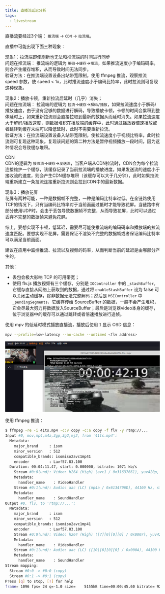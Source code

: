 ```yaml
---
title: 直播流延迟分析
tags:
  - livestream
---
```


直播流要经过3个端： `推流端` -> `CDN` -> `拉流端`。

直播中可能出现下面三种现象：

现象1：拉流端即使刷新也无法和推流端的时间进行同步  
问题在推流端： 推流端的逻辑为 `编码`->`缓存`->`推流`，如果推流速度小于编码码率，则会产生缓存堆积，从而导致时间无法同步。  
验证方法：在推流端设置设备出站带宽限制，使用 ffmpeg 推流，观察推流 speed 参数，使 speed < 1x，此时推流速度小于编码比特率，此时拉流则可复现这种现象。

现象2：播放卡顿，重新拉流后延时（几乎）消失；  
问题在拉流端： 拉流端的逻辑为 `拉流`->`缓存`->`解码/播放`，如果拉流速度小于解码/播放速度，由于没有足够的数据进行解码，导致播放卡顿，卡顿的时间会累积到整体延时上，如果重新拉流则会直接拉取到最新的数据从而延时消失。如果拉流速度大于解码/播放速度，则数据堆积在播放端的缓存中，此时通过播放器倍速播放或者跳转到缓存末端可以降低延时，此时不需要重新拉流。  
验证方法：在拉流端设置设备入站带宽限制，使拉流速度小于视频比特率，此时拉流则可复现这种现象。复现该问题的第二种方法是暂停视频播放一段时间，因为这种情况会导致缓存堆积。  

CDN  
CDN的逻辑为 `接收流`->`缓存`->`发送流`，当客户端从CDN拉流时，CDN会为每个拉流连接维护一个缓存，该缓存记录了当前拉流端的播放进度。如果发送流的速度小于接收流的速度，则会产生CDN缓存堆积（该缓存可以大于几分钟），此时如果拉流端重新建立一条拉流连接重新拉流则会拉到CDN中的最新数据。

现象3：播放花屏  
花屏有两种可能，一种是数据帧不完整，一种是编码比特率过低。在全链路使用TCP的情况下，只有当编码比特率对于当前画面过低时才能导致花屏。当链路中有部分使用UDP时，会由于丢包导致数据帧不完整，从而导致花屏，此时可以通过丢弃不完整的数据帧来避免花屏。

综上，要想实现不卡顿，低延迟，需要尽可能使推流端的编码码率和播放端的拉流速度匹配。要想实现不花屏，需要保证不渲染不完整的数据帧或者保证编码比特率可以满足当前画面。

建议在应用中监控推流、拉流以及视频的码率，从而判断当前的延迟是由哪部分产生的。

其他：

- 丢包会极大影响 TCP 的可用带宽；
- 使用 flv.js 播放视频有三个缓存，分别是 `IOController` 中的 `_stashBuffer`，它缓存直接从网络上获取到的数据，通过将 `enableStashBuffer` 设为 false 可以关闭主动缓存，除非数据无法完整解码；然后是 `MSEController` 中 `_pendingSegments`，它缓存传给 SourceBuffer 的数据，一般不会产生堆积，它会尽最大努力将数据放入SourceBuffer；最后是浏览器video本身的缓存，位于浏览器中的缓存可以通过跳转或者倍速播放进行追帧。

使用 mpv 的低延时模式播放直播流，播放后使用 `I` 显示 OSD 信息：

```sh
mpv --profile=low-latency --no-cache --untimed <flv address>
```

![mpv-delay](/data/mpv-delay.png)

使用 ffmpeg 推流：

```sh
$ ffmpeg -re -i 41ts.mp4 -c:v copy -c:a copy -f flv -y rtmp://...
Input #0, mov,mp4,m4a,3gp,3g2,mj2, from '41ts.mp4':
  Metadata:
    major_brand     : isom
    minor_version   : 512
    compatible_brands: isomiso2avc1mp41
    encoder         : Lavf57.83.100
  Duration: 00:04:11.47, start: 0.000000, bitrate: 1071 kb/s
    Stream #0:0(und): Video: h264 (High) (avc1 / 0x31637661), yuv420p, 856x480 [SAR 254:255 DAR 13589:7650], 935 kb/s, 23.98 fps, 23.98 tbr, 24k tbn, 47.95 tbc (default)
    Metadata:
      handler_name    : VideoHandler
    Stream #0:1(und): Audio: aac (LC) (mp4a / 0x6134706D), 44100 Hz, stereo, fltp, 131 kb/s (default)
    Metadata:
      handler_name    : SoundHandler
Output #0, flv, to 'rtmp://...':
  Metadata:
    major_brand     : isom
    minor_version   : 512
    compatible_brands: isomiso2avc1mp41
    encoder         : Lavf57.83.100
    Stream #0:0(und): Video: h264 (High) ([7][0][0][0] / 0x0007), yuv420p, 856x480 [SAR 254:255 DAR 13589:7650], q=2-31, 935 kb/s, 23.98 fps, 23.98 tbr, 1k tbn, 24k tbc (default)
    Metadata:
      handler_name    : VideoHandler
    Stream #0:1(und): Audio: aac (LC) ([10][0][0][0] / 0x000A), 44100 Hz, stereo, fltp, 131 kb/s (default)
    Metadata:
      handler_name    : SoundHandler
Stream mapping:
  Stream #0:0 -> #0:0 (copy)
  Stream #0:1 -> #0:1 (copy)
Press [q] to stop, [?] for help
frame= 1096 fps= 24 q=-1.0 size=    5155kB time=00:00:45.60 bitrate= 925.9kbits/s speed=   1x
```
